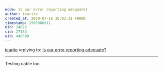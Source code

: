 ```yaml
---
node: Is our error reporting adequate?
author: icarito
created_at: 2020-07-18 10:03:31 +0000
timestamp: 1595066611
nid: 24022
cid: 27183
uid: 448589
---
```




[icarito](../profile/icarito) replying to: [Is our error reporting adequate?](../notes/icarito/06-23-2020/is-our-error-reporting-adequate)

----
Testing cable too